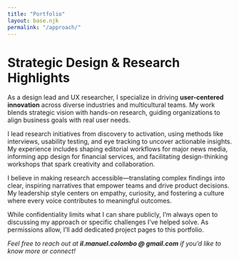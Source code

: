```yaml
---
title: "Portfolio"
layout: base.njk
permalink: "/approach/"
---
```


# Strategic Design & Research Highlights

As a design lead and UX researcher, I specialize in driving **user-centered innovation** across diverse industries and multicultural teams. My work blends strategic vision with hands-on research, guiding organizations to align business goals with real user needs.

I lead research initiatives from discovery to activation, using methods like interviews, usability testing, and eye tracking to uncover actionable insights. My experience includes shaping editorial workflows for major news media, informing app design for financial services, and facilitating design-thinking workshops that spark creativity and collaboration.

I believe in making research accessible—translating complex findings into clear, inspiring narratives that empower teams and drive product decisions. My leadership style centers on empathy, curiosity, and fostering a culture where every voice contributes to meaningful outcomes.

While confidentiality limits what I can share publicly, I’m always open to discussing my approach or specific challenges I’ve helped solve. As permissions allow, I’ll add dedicated project pages to this portfolio.

*Feel free to reach out at **il.manuel.colombo @ gmail.com** if you’d like to know more or connect!*


<!-- ## My projects

{% for item in collections.approach | reverse %}
  {% set item = item %}{% include "card.njk" %}
{% endfor %} -->

<!--
1. **Case Studies (2–3 recommended)**
   - *Stellantis Project (Publicis Sapient)*  
     - Overview, your role, research approach, key insights, impact on product decisions.
   - *Collaborative Publication System (Corriere della Sera)*  
     - Problem, process, outcomes, influence on editorial workflows.
   - *Crédit Agricole Consumer App*  
     - Research methods (e.g., eye tracking), actionable insights, results.

2. **Workshop Facilitation**
   - Examples of design-thinking sessions and workshops led, including outcomes and team impact.

3. **Research Activation**
   - How you’ve translated complex insights into presentations and inspired product teams.

4. **Leadership & Collaboration**
   - Stories/examples of motivating teams, fostering collaboration, and driving customer-centricity.

5. **Contact & Links**
   - Email, LinkedIn, Medium articles, relevant online profiles.
 - -->
